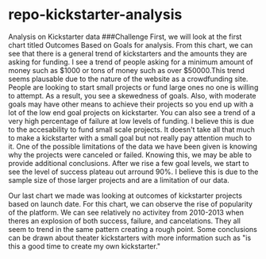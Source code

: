 # repo-kickstarter-analysis
Analysis on Kickstarter data
###Challenge
First, we will look at the first chart titled Outcomes Based on Goals for analysis. From this chart, we can see that there is a general trend of kickstarters and the amounts they are asking for funding. I see a trend of people asking for a minimum amount of money such as $1000 or tons of money such as over $50000.This trend seems plausable due to the nature of the website as a crowdfunding site. People are looking to start small projects or fund large ones no one is willing to attempt. As a result, you see a skewedness of goals. Also, with moderate goals may have other means to achieve their projects so you end up with a lot of the low end goal projects on kickstarter. You can also see a trend of a very high percentage of failure at low levels of funding. I believe this is due to the accesability to fund small scale projects. It doesn't take all that much to make a kickstarter with a small goal but not really pay attention much to it. One of the possible limitations of the data we have been given is knowing why the projects were canceled or failed. Knowing this, we may be able to provide additional conclusions. After we rise a few goal levels, we start to see the level of success plateau out arround 90%. I believe this is due to the sample size of those larger projects and are a limitation of our data.

Our last chart we made was looking at outcomes of kickstarter projects based on launch date. For this chart, we can observe the rise of popularity of the platform. We can see relatively no activitey from 2010-2013 when theres an explosion of both success, failure, and cancelations. They all seem to trend in the same pattern creating a rough point. Some conclusions can be drawn about theater kickstarters with more information such as "is this a good time to create my own kickstarter."
